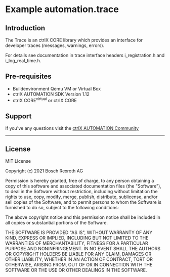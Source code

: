 # Example automation.trace

## Introduction

The Trace is an ctrlX CORE library which provides an interface for developer traces (messages, warnings, errors).

For details see documentation in trace interface headers i_registration.h and i_log_real_time.h.

## Pre-requisites

* Buildenvironment Qemu VM or Virtual Box
* ctrlX AUTOMATION SDK Version 1.12
* ctrlX CORE<sup>virtual</sup> or ctrlX CORE

## Support

If you've any questions visit the [ctrlX AUTOMATION Community](https://developer.community.boschrexroth.com/)
___


## License

MIT License

Copyright (c) 2021 Bosch Rexroth AG

Permission is hereby granted, free of charge, to any person obtaining a copy
of this software and associated documentation files (the "Software"), to deal
in the Software without restriction, including without limitation the rights
to use, copy, modify, merge, publish, distribute, sublicense, and/or sell
copies of the Software, and to permit persons to whom the Software is
furnished to do so, subject to the following conditions:

The above copyright notice and this permission notice shall be included in all
copies or substantial portions of the Software.

THE SOFTWARE IS PROVIDED "AS IS", WITHOUT WARRANTY OF ANY KIND, EXPRESS OR
IMPLIED, INCLUDING BUT NOT LIMITED TO THE WARRANTIES OF MERCHANTABILITY,
FITNESS FOR A PARTICULAR PURPOSE AND NONINFRINGEMENT. IN NO EVENT SHALL THE
AUTHORS OR COPYRIGHT HOLDERS BE LIABLE FOR ANY CLAIM, DAMAGES OR OTHER
LIABILITY, WHETHER IN AN ACTION OF CONTRACT, TORT OR OTHERWISE, ARISING FROM,
OUT OF OR IN CONNECTION WITH THE SOFTWARE OR THE USE OR OTHER DEALINGS IN THE
SOFTWARE.